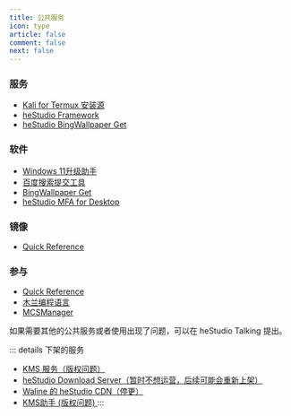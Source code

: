 ```yaml
---
title: 公共服务
icon: type
article: false
comment: false
next: false
---
```


### 服务
- [Kali for Termux 安装源](/posts/install-kali-on-android-renew.html#%E5%AE%89%E8%A3%85%E5%9F%BA%E6%9C%AC%E7%B3%BB%E7%BB%9F)
- [heStudio Framework](https://pypi.org/project/heframework/)
- [heStudio BingWallpaper Get](/docs/hestudio_bing_wallpaper_get.html)

### 软件
- [Windows 11升级助手](https://gitee.com/hestudio/upgrade_win11)
- [百度搜索提交工具](https://pypi.org/project/hbsst/)
- [BingWallpaper Get](/docs/hestudio_bing_wallpaper_get.html)
- [heStudio MFA for Desktop](https://gitee.com/hestudio/hmfa)

### 镜像
- [Quick Reference](https://quickref.hestudio.net/)

### 参与
- [Quick Reference](https://github.com/jaywcjlove/reference)
- [木兰编程语言](https://gitee.com/MulanRevive/mulan-rework)
- [MCSManager](https://github.com/MCSManager)

如果需要其他的公共服务或者使用出现了问题，可以在 heStudio Talking 提出。

::: details 下架的服务
- [KMS 服务（版权问题）](https://www.hestudio.net/posts/how-to-use-kms.html)
- [heStudio Download Server（暂时不想运营，后续可能会重新上架）](https://download.hestudio.net)
- [Waline 的 heStudio CDN（停更）](https://www.hestudio.net/posts/set-waline-on-hexo.html#cdn%E5%9C%B0%E5%9D%80)
- [KMS助手 (版权问题) ](https://gitee.com/heStudio/kms-tool?_from=gitee_search)
:::

<Share colorful />
